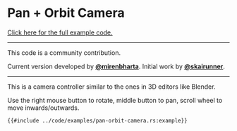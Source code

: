 # Pan + Orbit Camera

[Click here for the full example code.](../code/examples/pan-orbit-camera.rs)

---

This code is a community contribution.

Current version developed by [**@mirenbharta**](https://github.com/bevy-cheatbook/bevy-cheatbook/pull/1).
Initial work by [**@skairunner**](https://github.com/jamadazi/bevy-cookbook/pull/2).

---

This is a camera controller similar to the ones in 3D editors like Blender.

Use the right mouse button to rotate, middle button to pan, scroll wheel to
move inwards/outwards.

```rust,no_run,noplayground
{{#include ../code/examples/pan-orbit-camera.rs:example}}
```
